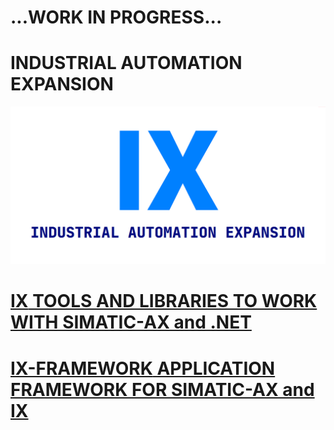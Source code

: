 # ...WORK IN PROGRESS...
# INDUSTRIAL AUTOMATION EXPANSION

![](_media/banner_gh.png)

# [**IX** TOOLS AND LIBRARIES TO WORK WITH SIMATIC-AX and .NET](https://ix-ax.github.io/ix/)


# [**IX-FRAMEWORK** APPLICATION FRAMEWORK FOR SIMATIC-AX and IX](https://ix-ax.github.io/ix.framework/)


